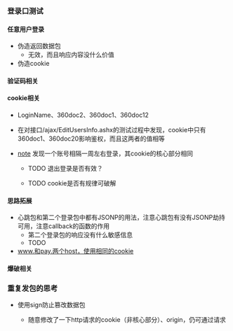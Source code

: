 ### 登录口测试

#### 任意用户登录

* 伪造返回数据包
  * 无效，而且响应内容没什么价值
* 伪造cookie

#### 验证码相关

#### cookie相关

* LoginName、360doc2、360doc1、360doc12

* 在对接口/ajax/EditUsersInfo.ashx的测试过程中发现，cookie中只有360doc1、360doc20影响鉴权，而且这两者的值相等

* <u>note</u> 发现一个账号相隔一周左右登录，其cookie的核心部分相同
  
  * TODO 退出登录是否有效？
  
  * TODO cookie是否有规律可破解

#### 思路拓展

* 心跳包和第二个登录包中都有JSONP的用法，注意心跳包有没有JSONP劫持可用，注意callback的函数的作用
  * 第二个登录包的响应没有什么敏感信息
  * TODO
* www.和pay.两个host，使用相同的cookie

#### 爆破相关

### 重复发包的思考

* 使用sign防止篡改数据包
  
  * 随意修改了一下http请求的cookie（非核心部分）、origin，仍可通过请求